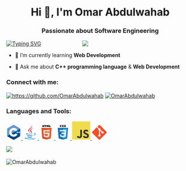 <h1 align="center">Hi 👋, I'm Omar Abdulwahab</h1>
<h3 align="center">Passionate about Software Engineering</h3>

<img align="right" src="https://camo.githubusercontent.com/5ddf73ad3a205111cf8c686f687fc216c2946a75005718c8da5b837ad9de78c9/68747470733a2f2f7468756d62732e6766796361742e636f6d2f4576696c4e657874446576696c666973682d736d616c6c2e676966" width="300">

[![Typing SVG](https://readme-typing-svg.demolab.com?font=Fira+Code&pause=500&width=435&lines=Nice+to+e-meet+you!;I'm+a+software+Engineer+;Tech+lover;and+a+great+chess+player%3F)](https://git.io/typing-svg)

- 🌱 I’m currently learning **Web Development**

- 💬 Ask me about **C++ programming language** & **Web Development**

<h3 align="left">Connect with me:</h3>
<p align="left">
<a href="https://www.linkedin.com/in/omar-abdulwahab-2ab85720b/" target="blank"><img align="center" src="https://raw.githubusercontent.com/rahuldkjain/github-profile-readme-generator/master/src/images/icons/Social/linked-in-alt.svg" alt="https://github.com/OmarAbdulwahab" height="30" width="40" /></a>
<!--<a href="https://codeforces.com/profile/Omar.Sirius" target="blank"><img align="center" src="https://raw.githubusercontent.com/rahuldkjain/github-profile-readme-generator/master/src/images/icons/Social/codeforces.svg" alt="OmarAbdulwahab" height="30" width="40" /></a> -->
<a href="https://leetcode.com/omar_abdulwahab/" target="blank"><img align="center" src="https://raw.githubusercontent.com/rahuldkjain/github-profile-readme-generator/master/src/images/icons/Social/leet-code.svg" alt="OmarAbdulwahab" height="30" width="40" /></a>
</p>  

<h3 align="left">Languages and Tools:</h3>
<p align="left"> 
<!-- C++ --><a href="https://www.w3schools.com/cpp/" target="_blank" rel="noreferrer"> <img src="https://raw.githubusercontent.com/devicons/devicon/master/icons/cplusplus/cplusplus-original.svg" alt="cplusplus" width="40" height="40"/> </a> 
<!-- JAVA --><a href="https://www.java.com" target="_blank" rel="noreferrer"> <img src="https://raw.githubusercontent.com/devicons/devicon/master/icons/java/java-original.svg" alt="java" width="40" height="40"/> </a> 
<!-- HTML5 --><a href="https://www.w3.org/html/" target="_blank" rel="noreferrer"> <img src="https://raw.githubusercontent.com/devicons/devicon/master/icons/html5/html5-original-wordmark.svg" alt="html" width="40" height="40"/> </a>
<!-- CSS --><a href="https://www.w3schools.com/css/" target="_blank" rel="noreferrer"> <img src="https://raw.githubusercontent.com/devicons/devicon/master/icons/css3/css3-original-wordmark.svg" alt="css" width="40" height="40"/> </a> 
<!-- JS --><a href="https://www.javascript.com/" target="_blank" rel="noreferrer"> <img src="https://raw.githubusercontent.com/devicons/devicon/master/icons/javascript/javascript-original.svg" alt="html" width="50" height="50"/> </a>
<!-- NodeJS --><!--<a href="https://nodejs.org/en/" target="_blank" rel="noreferrer"> <img src="https://raw.githubusercontent.com/devicons/devicon/master/icons/nodejs/nodejs-original-wordmark.svg" alt="html" width="40" height="40"/> </a> -->
<!-- Git --><a href="https://git-scm.com/" target="_blank" rel="noreferrer"> <img src="https://raw.githubusercontent.com/devicons/devicon/master/icons/git/git-original.svg" alt="html" width="40" height="40"/> </a>

</p>

<p align="left">
  <img src="https://quotes-github-readme.vercel.app/api?type=horizontal&theme=dark)](https://github.com/piyushsuthar/github-readme-quotes" />
</p>
<p><img align="center" src="https://github-readme-stats.vercel.app/api/top-langs?username=OmarAbdulwahab&show_icons=true&locale=en&layout=compact" alt="OmarAbdulwahab" /></p>
